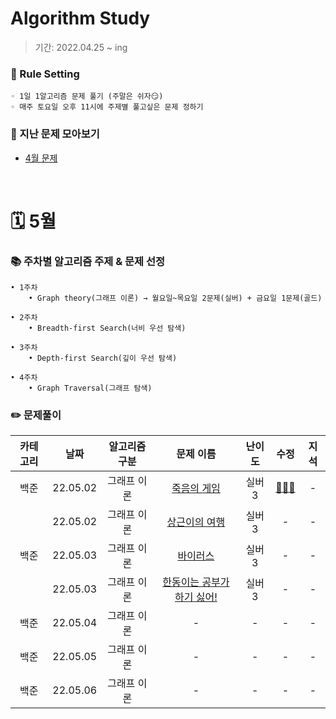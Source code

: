 # Algorithm Study
> 기간: 2022.04.25 ~ ing  

### 📌 Rule Setting
    ◦ 1일 1알고리즘 문제 풀기 (주말은 쉬자😏)  
    ◦ 매주 토요일 오후 11시에 주제별 풀고싶은 문제 정하기

### 👀 지난 문제 모아보기
- [4월 문제](모아보기/4월문제.md)
</br>

# 🗓 5월
### 📚 주차별 알고리즘 주제 & 문제 선정
    • 1주차
        • Graph theory(그래프 이론) → 월요일~목요일 2문제(실버) + 금요일 1문제(골드)
        
    • 2주차
        • Breadth-first Search(너비 우선 탐색)
        
    • 3주차
        • Depth-first Search(깊이 우선 탐색)
        
    • 4주차
        • Graph Traversal(그래프 탐색)


### ✏️ 문제풀이
| 카테고리 | 날짜 | 알고리즘 구분 | 문제 이름 | 난이도 | 수정 | 지석 |  
| :----------: | :----------: | :----------: | :----------: | :----------: | :----------: | :----------: | 
| 백준 | 22.05.02 | 그래프 이론 | [죽음의 게임](https://www.acmicpc.net/problem/17204) | 실버3 | [🙆🏻‍♀️](../수정/Graph-Theory/BOJ17204.md) | - |
|  | 22.05.02 | 그래프 이론 | [상근이의 여행](https://www.acmicpc.net/problem/9372) | 실버3 | - | - |
| 백준 | 22.05.03 | 그래프 이론 | [바이러스](https://www.acmicpc.net/problem/2606) | 실버3 | - | - |
|  | 22.05.03 | 그래프 이론 | [한동이는 공부가 하기 싫어!](https://www.acmicpc.net/problem/3182) | 실버3 | - | - |
| 백준 | 22.05.04 | 그래프 이론 | - | - | - | - |
| 백준 | 22.05.05 | 그래프 이론 | - | - | - | - |
| 백준 | 22.05.06 | 그래프 이론 | - | - | - | - |

